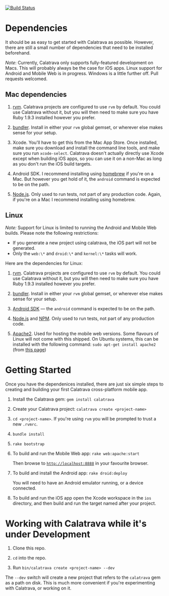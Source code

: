 [![Build Status](https://travis-ci.org/KalyanAkella/calatrava.png)](https://travis-ci.org/KalyanAkella/calatrava)

# Dependencies

It should be as easy to get started with Calatrava as
possible. However, there are still a small number of dependencies that
need to be installed beforehand.

*Note*: Currently, Calatrava only supports fully-featured development
 on Macs. This will probably always be the case for iOS apps. Linux
 support for Android and Mobile Web is in progress. Windows is a
 little further off. Pull requests welcomed.

## Mac dependencies  

1. [rvm](http://rvm.io). Calatrava projects are configured to use
   `rvm` by default. You could use Calatrava without it, but you will
   then need to make sure you have Ruby 1.9.3 installed however you
   prefer.
   
2. [bundler](http://gembundler.com/). Install in either your `rvm`
   global gemset, or wherever else makes sense for your setup.

3. Xcode. You'll have to get this from the Mac App Store. Once
   installed, make sure you download and install the command line
   tools, and make sure you run `xcode-select`. Calatrava doesn't
   actually directly use Xcode except when building iOS apps, so you
   can use it on a non-Mac as long as you don't run the iOS build
   targets.

4. Android SDK. I recommend installing using
   [homebrew](http://mxcl.github.com/homebrew/) if you're on a
   Mac. But however you get hold of it, the `android` command is
   expected to be on the path.

5. [Node.js](http://nodejs.org/). Only used to run tests, not part of
   any production code. Again, if you're on a Mac I recommend
   installing using homebrew.
   
## Linux

*Note:* Support for Linux is limited to running the Android and Mobile
 Web builds. Please note the following restrictions:

* If you generate a new project using calatrava, the iOS part will not
  be generated.
* Only the `web:\*` and `droid:\*` and `kernel:\*` tasks will work.

Here are the dependencies for Linux:

1. [rvm](http://rvm.io). Calatrava projects are configured to use
   `rvm` by default. You could use Calatrava without it, but you will
   then need to make sure you have Ruby 1.9.3 installed however you
   prefer.
   
2. [bundler](http://gembundler.com/). Install in either your `rvm`
   global gemset, or wherever else makes sense for your setup.
   
4. [Android SDK](http://developer.android.com/sdk/index.html) &mdash;
   the `android` command is expected to be on the path.
   
5. [Node.js](http://nodejs.org/) and [NPM](https://npmjs.org/). Only
   used to run tests, not part of any production code.
   
6. [Apache2](http://httpd.apache.org/). Used for hosting the mobile
   web versions. Some flavours of Linux will not come with this
   shipped. On Ubuntu systems, this can be installed with the
   following command: `sudo apt-get install apache2` (from
   [this page](https://help.ubuntu.com/10.04/serverguide/httpd.html))

# Getting Started

Once you have the dependenices installed, there are just six simple
steps to creating and building your first Calatrava cross-platform
mobile app.

1. Install the Calatrava gem: `gem install calatrava`

2. Create your Calatrava project: `calatrava create
   <project-name>`

3. `cd <project-name>`. If you're using `rvm` you will be prompted to
   trust a new `.rvmrc`.
   
4. `bundle install`

5. `rake bootstrap`

6. To build and run the Mobile Web app: `rake web:apache:start`

   Then browse to [`http://localhost:8888`](http://localhost:8888) in
   your favourite browser.

7. To build and install the Android app: `rake droid:deploy`

   You will need to have an Android emulator running, or a device
   connected.
   
8. To build and run the iOS app open the Xcode workspace in the `ios`
   directory, and then build and run the target named after your
   project.

# Working with Calatrava while it's under Development

1. Clone this repo.

2. `cd` into the repo.

3. Run `bin/calatrava create <project-name> --dev`

The `--dev` switch will create a new project that refers to the
`calatrava` gem as a path on disk. This is much more convenient if
you're experimenting with Calatrava, or working on it.


